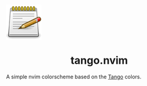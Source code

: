 <img src = "icon.svg" alt = "tango text editor icon" align = "center">

<h1 align = "center"> tango.nvim </h1>

A simple nvim colorscheme based on the [Tango](https://en.wikipedia.org/wiki/Tango_Desktop_Project) colors.

